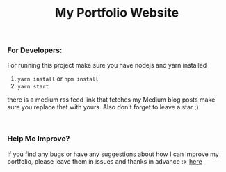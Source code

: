 <div align="center">

# My Portfolio Website
</div>

<br/>

### For Developers:
For running this project make sure you have nodejs and yarn installed
1. `yarn install` or `npm install`
2. `yarn start`
<p>there is a medium rss feed link that fetches my Medium blog posts make sure you replace that with yours. Also don't forget to leave a star ;)
</p>

<br/>

### Help Me Improve?
If you find any bugs or have any suggestions about how I can improve my portfolio, please leave them in issues and thanks in advance :> [here](https://github.com/sarthakpranesh/sarthakpranesh.github.io/issues)
